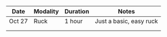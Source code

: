 | Date   | Modality | Duration | Notes                   |
|--------|----------|----------|-------------------------|
| Oct 27 | Ruck     | 1 hour   | Just a basic, easy ruck |
|        |          |          |                         |
|        |          |          |                         |
